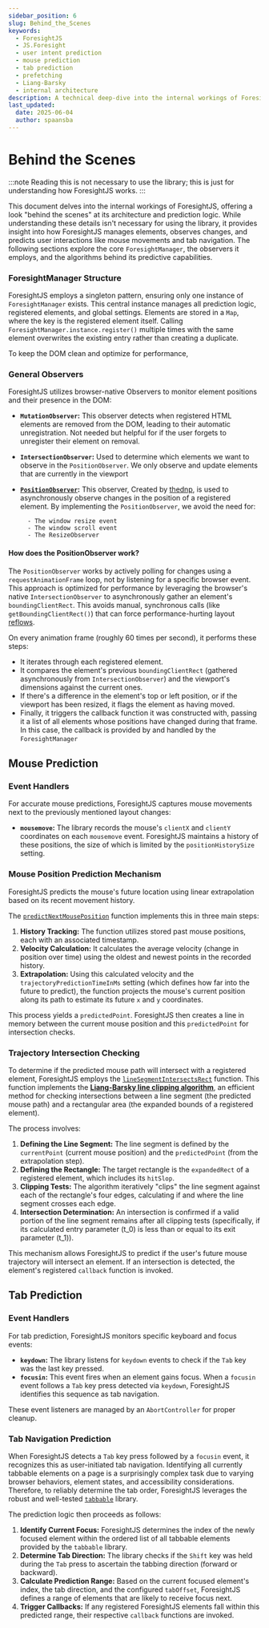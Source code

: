 ```yaml
---
sidebar_position: 6
slug: Behind_the_Scenes
keywords:
  - ForesightJS
  - JS.Foresight
  - user intent prediction
  - mouse prediction
  - tab prediction
  - prefetching
  - Liang-Barsky
  - internal architecture
description: A technical deep-dive into the internal workings of ForesightJS, explaining its architecture, how it predicts mouse movements using linear extrapolation and the Liang-Barsky algorithm, and how it predicts tab navigation.
last_updated:
  date: 2025-06-04
  author: spaansba
---
```


# Behind the Scenes

:::note
Reading this is not necessary to use the library; this is just for understanding how ForesightJS works.
:::

This document delves into the internal workings of ForesightJS, offering a look "behind the scenes" at its architecture and prediction logic. While understanding these details isn't necessary for using the library, it provides insight into how ForesightJS manages elements, observes changes, and predicts user interactions like mouse movements and tab navigation. The following sections explore the core `ForesightManager`, the observers it employs, and the algorithms behind its predictive capabilities.

### ForesightManager Structure

ForesightJS employs a singleton pattern, ensuring only one instance of `ForesightManager` exists. This central instance manages all prediction logic, registered elements, and global settings. Elements are stored in a `Map`, where the key is the registered element itself. Calling `ForesightManager.instance.register()` multiple times with the same element overwrites the existing entry rather than creating a duplicate.

To keep the DOM clean and optimize for performance,

### General Observers

ForesightJS utilizes browser-native Observers to monitor element positions and their presence in the DOM:

- **`MutationObserver`:** This observer detects when registered HTML elements are removed from the DOM, leading to their automatic unregistration. Not needed but helpful for if the user forgets to unregister their element on removal.

- **`IntersectionObserver`:** Used to determine which elements we want to observe in the `PositionObserver`. We only observe and update elements that are currently in the viewport

* **[`PositionObserver`](https://github.com/thednp/position-observer):** This observer, Created by [thednp](https://github.com/thednp), is used to asynchronously observe changes in the position of a registered element. By implementing the `PositionObserver`, we avoid the need for:

        - The window resize event
        - The window scroll event
        - The ResizeObserver

#### How does the PositionObserver work?

The `PositionObserver` works by actively polling for changes using a `requestAnimationFrame` loop, not by listening for a specific browser event. This approach is optimized for performance by leveraging the browser's native `IntersectionObserver` to asynchronously gather an element's `boundingClientRect`. This avoids manual, synchronous calls (like `getBoundingClientRect()`) that can force performance-hurting layout [reflows](https://gist.github.com/paulirish/5d52fb081b3570c81e3a).

On every animation frame (roughly 60 times per second), it performs these steps:

- It iterates through each registered element.
- It compares the element's previous `boundingClientRect` (gathered asynchronously from `IntersectionObserver`) and the viewport's dimensions against the current ones.
- If there's a difference in the element's top or left position, or if the viewport has been resized, it flags the element as having moved.
- Finally, it triggers the callback function it was constructed with, passing it a list of all elements whose positions have changed during that frame. In this case, the callback is provided by and handled by the `ForesightManager`

## Mouse Prediction

### Event Handlers

For accurate mouse predictions, ForesightJS captures mouse movements next to the previously mentioned layout changes:

- **`mousemove`:** The library records the mouse's `clientX` and `clientY` coordinates on each `mousemove` event. ForesightJS maintains a history of these positions, the size of which is limited by the `positionHistorySize` setting.

### Mouse Position Prediction Mechanism

ForesightJS predicts the mouse's future location using linear extrapolation based on its recent movement history.

The [`predictNextMousePosition`](https://github.com/spaansba/ForesightJS/blob/main/src/ForesightManager/helpers/predictNextMousePosition.ts) function implements this in three main steps:

1.  **History Tracking:** The function utilizes stored past mouse positions, each with an associated timestamp.
2.  **Velocity Calculation:** It calculates the average velocity (change in position over time) using the oldest and newest points in the recorded history.
3.  **Extrapolation:** Using this calculated velocity and the `trajectoryPredictionTimeInMs` setting (which defines how far into the future to predict), the function projects the mouse's current position along its path to estimate its future `x` and `y` coordinates.

This process yields a `predictedPoint`. ForesightJS then creates a line in memory between the current mouse position and this `predictedPoint` for intersection checks.

### Trajectory Intersection Checking

To determine if the predicted mouse path will intersect with a registered element, ForesightJS employs the [`lineSegmentIntersectsRect`](https://github.com/spaansba/ForesightJS/blob/main/src/ForesightManager/helpers/lineSigmentIntersectsRect.ts) function. This function implements the [**Liang-Barsky line clipping algorithm**](https://en.wikipedia.org/wiki/Liang%E2%80%93Barsky_algorithm), an efficient method for checking intersections between a line segment (the predicted mouse path) and a rectangular area (the expanded bounds of a registered element).

The process involves:

1.  **Defining the Line Segment:** The line segment is defined by the `currentPoint` (current mouse position) and the `predictedPoint` (from the extrapolation step).
2.  **Defining the Rectangle:** The target rectangle is the `expandedRect` of a registered element, which includes its `hitSlop`.
3.  **Clipping Tests:** The algorithm iteratively "clips" the line segment against each of the rectangle's four edges, calculating if and where the line segment crosses each edge.
4.  **Intersection Determination:** An intersection is confirmed if a valid portion of the line segment remains after all clipping tests (specifically, if its calculated entry parameter \(t_0\) is less than or equal to its exit parameter \(t_1\)).

This mechanism allows ForesightJS to predict if the user's future mouse trajectory will intersect an element. If an intersection is detected, the element's registered `callback` function is invoked.

## Tab Prediction

### Event Handlers

For tab prediction, ForesightJS monitors specific keyboard and focus events:

- **`keydown`:** The library listens for `keydown` events to check if the `Tab` key was the last key pressed.
- **`focusin`:** This event fires when an element gains focus. When a `focusin` event follows a `Tab` key press detected via `keydown`, ForesightJS identifies this sequence as tab navigation.

These event listeners are managed by an `AbortController` for proper cleanup.

### Tab Navigation Prediction

When ForesightJS detects a `Tab` key press followed by a `focusin` event, it recognizes this as user-initiated tab navigation. Identifying all currently tabbable elements on a page is a surprisingly complex task due to varying browser behaviors, element states, and accessibility considerations. Therefore, to reliably determine the tab order, ForesightJS leverages the robust and well-tested [`tabbable`](https://github.com/focus-trap/tabbable) library.

The prediction logic then proceeds as follows:

1.  **Identify Current Focus:** ForesightJS determines the index of the newly focused element within the ordered list of all tabbable elements provided by the `tabbable` library.
2.  **Determine Tab Direction:** The library checks if the `Shift` key was held during the `Tab` press to ascertain the tabbing direction (forward or backward).
3.  **Calculate Prediction Range:** Based on the current focused element's index, the tab direction, and the configured `tabOffset`, ForesightJS defines a range of elements that are likely to receive focus next.
4.  **Trigger Callbacks:** If any registered ForesightJS elements fall within this predicted range, their respective `callback` functions are invoked.
